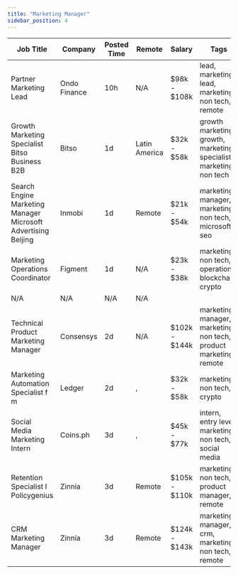 ```yaml
---
title: "Marketing Manager"
sidebar_position: 4
---
```


| Job Title | Company | Posted Time | Remote | Salary | Tags | Apply Link |
|-----------|---------|-------------|--------|--------|------|------------|
| Partner Marketing Lead | Ondo Finance | 10h | N/A | $98k - $108k | lead, marketing lead, marketing, non tech, remote | [Apply](https://web3.career/partner-marketing-lead-ondofinance/102091) |
| Growth Marketing Specialist Bitso Business B2B | Bitso | 1d | Latin America | $32k - $58k | growth marketing, growth, marketing specialist, marketing, non tech | [Apply](https://web3.career/growth-marketing-specialist-bitso-business-b2b-bitso/102074) |
| Search Engine Marketing Manager Microsoft Advertising Beijing | Inmobi | 1d | Remote | $21k - $54k | marketing manager, marketing, non tech, microsoft, seo | [Apply](https://web3.career/search-engine-marketing-manager-microsoft-advertising-beijing-inmobi/102010) |
| Marketing Operations Coordinator | Figment | 1d | N/A | $23k - $38k | marketing, non tech, operations, blockchain, crypto | [Apply](https://web3.career/marketing-operations-coordinator-figment/101980) |
| N/A | N/A | N/A | N/A |  |  | [Apply](https://web3.career/metana) |
| Technical Product Marketing Manager | Consensys | 2d | N/A | $102k - $144k | marketing manager, marketing, non tech, product marketing, remote | [Apply](https://web3.career/technical-product-marketing-manager-consensys/101972) |
| Marketing Automation Specialist f m | Ledger | 2d | , | $32k - $58k | marketing, non tech, crypto | [Apply](https://web3.career/marketing-automation-specialist-f-m-ledger/101903) |
| Social Media Marketing Intern | Coins.ph | 3d | , | $45k - $77k | intern, entry level, marketing, non tech, social media | [Apply](https://web3.career/social-media-marketing-intern-coins/101880) |
| Retention Specialist I Policygenius | Zinnia | 3d | Remote | $105k - $110k | marketing, non tech, product manager, remote | [Apply](https://web3.career/retention-specialist-i-policygenius-zinnia/97588) |
| CRM Marketing Manager | Zinnia | 3d | Remote | $124k - $143k | marketing manager, crm, marketing, non tech, remote | [Apply](https://web3.career/crm-marketing-manager-zinnia/98977) |

